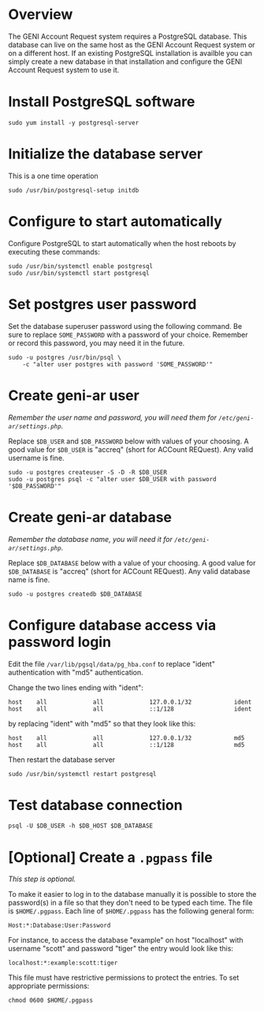 # Overview

The GENI Account Request system requires a PostgreSQL database. This
database can live on the same host as the GENI Account Request system
or on a different host. If an existing PostgreSQL installation is availble
you can simply create a new database in that installation and configure
the GENI Account Request system to use it.

# Install PostgreSQL software

```
sudo yum install -y postgresql-server
```

# Initialize the database server

This is a one time operation

```
sudo /usr/bin/postgresql-setup initdb
```

# Configure to start automatically

Configure PostgreSQL to start automatically when the host reboots by
executing these commands:

```
sudo /usr/bin/systemctl enable postgresql
sudo /usr/bin/systemctl start postgresql
```

# Set postgres user password

Set the database superuser password using the following command. Be sure
to replace `SOME_PASSWORD` with a password of your choice. Remember or
record this password, you may need it in the future.

```
sudo -u postgres /usr/bin/psql \
    -c "alter user postgres with password 'SOME_PASSWORD'"
```

# Create geni-ar user

_Remember the user name and password, you will need them
for `/etc/geni-ar/settings.php`._

Replace `$DB_USER` and `$DB_PASSWORD` below with values of your choosing.
A good value for `$DB_USER` is "accreq" (short for ACCount REQuest). Any
valid username is fine.

```
sudo -u postgres createuser -S -D -R $DB_USER
sudo -u postgres psql -c "alter user $DB_USER with password '$DB_PASSWORD'"
```

# Create geni-ar database

_Remember the database name, you will need it for `/etc/geni-ar/settings.php`._

Replace `$DB_DATABASE` below with a value of your choosing.
A good value for `$DB_DATABASE` is "accreq" (short for ACCount REQuest). Any
valid database name is fine.

```
sudo -u postgres createdb $DB_DATABASE
```

# Configure database access via password login

Edit the file `/var/lib/pgsql/data/pg_hba.conf` to replace "ident"
authentication with "md5" authentication.

Change the two lines ending with "ident":

```
host    all             all             127.0.0.1/32            ident
host    all             all             ::1/128                 ident
```

by replacing "ident" with "md5" so that they look like this:

```
host    all             all             127.0.0.1/32            md5
host    all             all             ::1/128                 md5
```

Then restart the database server

```
sudo /usr/bin/systemctl restart postgresql
```

# Test database connection

```
psql -U $DB_USER -h $DB_HOST $DB_DATABASE
```

# [Optional] Create a `.pgpass` file

_This step is optional._

To make it easier to log in to the database manually it is possible to
store the password(s) in a file so that they don't need to be typed
each time. The file is `$HOME/.pgpass`. Each line of `$HOME/.pgpass`
has the following general form:

```
Host:*:Database:User:Password
```

For instance, to access the database "example" on host "localhost" with
username "scott" and password "tiger" the entry would look like this:

```
localhost:*:example:scott:tiger
```

This file must have restrictive permissions to protect the entries.
To set appropriate permissions:

```
chmod 0600 $HOME/.pgpass
```
